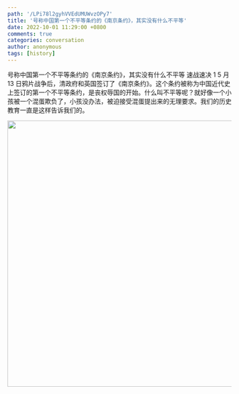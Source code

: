```yaml
---
path: '/LPi78l2gyhVVEdUMUWvzOPy7'
title: '号称中国第一个不平等条约的《南京条约》，其实没有什么不平等'
date: 2022-10-01 11:29:00 +0800
comments: true
categories: conversation
author: anonymous
tags: [history]
---
```


号称中国第一个不平等条约的《南京条约》，其实没有什么不平等
速战速决 1 5 月 13 日鸦片战争后，清政府和英国签订了《南京条约》。这个条约被称为中国近代史上签订的第一个不平等条约，是丧权辱国的开始。什么叫不平等呢？就好像一个小孩被一个混蛋欺负了，小孩没办法，被迫接受混蛋提出来的无理要求。我们的历史教育一直是这样告诉我们的。

<img src="/images/2022/2022-10-01 11:29:00 1.jpg" width="600" />
